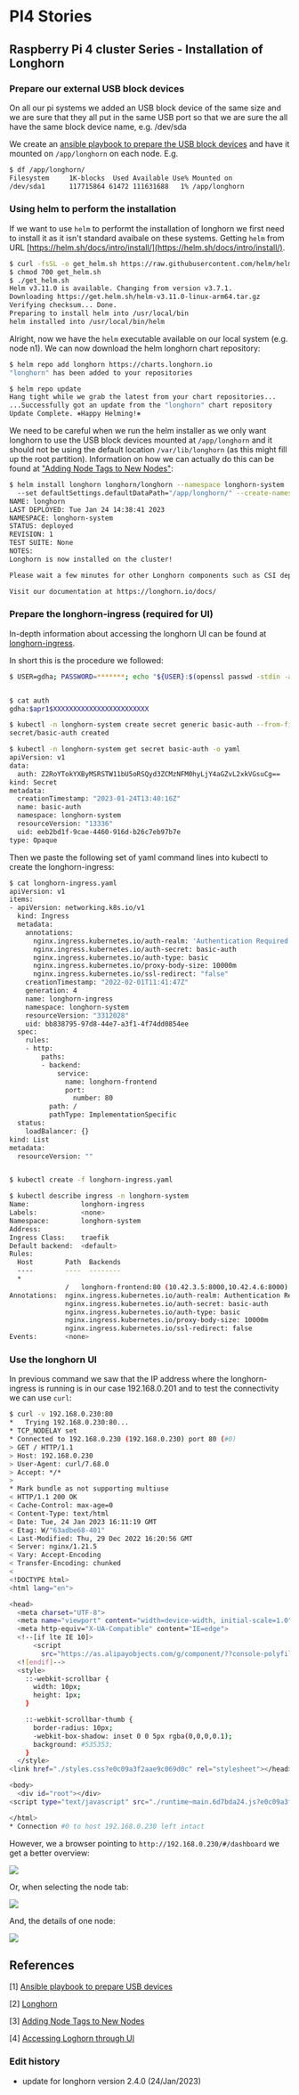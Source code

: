 # PI4 Stories

## Raspberry Pi 4 cluster Series - Installation of Longhorn

### Prepare our external USB block devices

On all our pi systems we added an USB block device of the same size and we are sure that they all put in the same USB port so that we are sure the all have the same block device name, e.g. /dev/sda

We create an [ansible playbook to prepare the USB block devices](https://github.com/gdha/pi4-longhorn/blob/main/prepare-usb-disk/readme.md) and have it mounted on `/app/longhorn` on each node. E.g.

```bash
$ df /app/longhorn/
Filesystem     1K-blocks  Used Available Use% Mounted on
/dev/sda1      117715864 61472 111631688   1% /app/longhorn
```

### Using helm to perform the installation

If we want to use `helm` to performt the installation of longhorn we first need to install it as it isn't standard avaibale on these systems. Getting `helm` from URL [https://helm.sh/docs/intro/install/](https://helm.sh/docs/intro/install/).

```bash
$ curl -fsSL -o get_helm.sh https://raw.githubusercontent.com/helm/helm/master/scripts/get-helm-3
$ chmod 700 get_helm.sh
$ ./get_helm.sh 
Helm v3.11.0 is available. Changing from version v3.7.1.
Downloading https://get.helm.sh/helm-v3.11.0-linux-arm64.tar.gz
Verifying checksum... Done.
Preparing to install helm into /usr/local/bin
helm installed into /usr/local/bin/helm
```

Alright, now we have the `helm` executable available on our local system (e.g. node n1). We can now download the helm longhorn chart repository:

```bash
$ helm repo add longhorn https://charts.longhorn.io
"longhorn" has been added to your repositories

$ helm repo update
Hang tight while we grab the latest from your chart repositories...
...Successfully got an update from the "longhorn" chart repository
Update Complete. ⎈Happy Helming!⎈
```

We need to be careful when we run the helm installer as we only want longhorn to use the USB block devices mounted at `/app/longhorn` and it should not be using the default location `/var/lib/longhorn` (as this might fill up the root partition).
Information on how we can actually do this can be found at ["Adding Node Tags to New Nodes"](https://longhorn.io/docs/1.1.0/advanced-resources/default-disk-and-node-config/):


```bash
$ helm install longhorn longhorn/longhorn --namespace longhorn-system  
  --set defaultSettings.defaultDataPath="/app/longhorn/" --create-namespace
NAME: longhorn
LAST DEPLOYED: Tue Jan 24 14:38:41 2023
NAMESPACE: longhorn-system
STATUS: deployed
REVISION: 1
TEST SUITE: None
NOTES:
Longhorn is now installed on the cluster!

Please wait a few minutes for other Longhorn components such as CSI deployments, Engine Images, and Instance Managers to be initialized.

Visit our documentation at https://longhorn.io/docs/
```
### Prepare the longhorn-ingress (required for UI)

In-depth information about accessing the longhorn UI can be found at [longhorn-ingress](https://longhorn.io/docs/1.1.0/deploy/accessing-the-ui/longhorn-ingress/).

In short this is the procedure we followed:

```bash
$ USER=gdha; PASSWORD=*******; echo "${USER}:$(openssl passwd -stdin -apr1 <<< ${PASSWORD})" >> auth


$ cat auth 
gdha:$apr1$XXXXXXXXXXXXXXXXXXXXXXXX

$ kubectl -n longhorn-system create secret generic basic-auth --from-file=auth
secret/basic-auth created

$ kubectl -n longhorn-system get secret basic-auth -o yaml
apiVersion: v1
data:
  auth: Z2RoYTokYXByMSRSTW11bU5oRSQyd3ZCMzNFM0hyLjY4aGZvL2xkVGsuCg==
kind: Secret
metadata:
  creationTimestamp: "2023-01-24T13:40:16Z"
  name: basic-auth
  namespace: longhorn-system
  resourceVersion: "13336"
  uid: eeb2bd1f-9cae-4460-916d-b26c7eb97b7e
type: Opaque
```
Then we paste the following set of yaml command lines into kubectl to create the longhorn-ingress:

```bash
$ cat longhorn-ingress.yaml
apiVersion: v1
items:
- apiVersion: networking.k8s.io/v1
  kind: Ingress
  metadata:
    annotations:
      nginx.ingress.kubernetes.io/auth-realm: 'Authentication Required '
      nginx.ingress.kubernetes.io/auth-secret: basic-auth
      nginx.ingress.kubernetes.io/auth-type: basic
      nginx.ingress.kubernetes.io/proxy-body-size: 10000m
      nginx.ingress.kubernetes.io/ssl-redirect: "false"
    creationTimestamp: "2022-02-01T11:41:47Z"
    generation: 4
    name: longhorn-ingress
    namespace: longhorn-system
    resourceVersion: "3312028"
    uid: bb838795-97d8-44e7-a3f1-4f74dd0854ee
  spec:
    rules:
    - http:
        paths:
        - backend:
            service:
              name: longhorn-frontend
              port:
                number: 80
          path: /
          pathType: ImplementationSpecific
  status:
    loadBalancer: {}
kind: List
metadata:
  resourceVersion: ""


$ kubectl create -f longhorn-ingress.yaml

$ kubectl describe ingress -n longhorn-system
Name:             longhorn-ingress
Labels:           <none>
Namespace:        longhorn-system
Address:          
Ingress Class:    traefik
Default backend:  <default>
Rules:
  Host        Path  Backends
  ----        ----  --------
  *           
              /   longhorn-frontend:80 (10.42.3.5:8000,10.42.4.6:8000)
Annotations:  nginx.ingress.kubernetes.io/auth-realm: Authentication Required 
              nginx.ingress.kubernetes.io/auth-secret: basic-auth
              nginx.ingress.kubernetes.io/auth-type: basic
              nginx.ingress.kubernetes.io/proxy-body-size: 10000m
              nginx.ingress.kubernetes.io/ssl-redirect: false
Events:       <none>
```
### Use the longhorn UI

In previous command we saw that the IP address where the longhorn-ingress is running is in our case 192.168.0.201 and to test the connectivity we can use `curl`:

```bash
$ curl -v 192.168.0.230:80
*   Trying 192.168.0.230:80...
* TCP_NODELAY set
* Connected to 192.168.0.230 (192.168.0.230) port 80 (#0)
> GET / HTTP/1.1
> Host: 192.168.0.230
> User-Agent: curl/7.68.0
> Accept: */*
> 
* Mark bundle as not supporting multiuse
< HTTP/1.1 200 OK
< Cache-Control: max-age=0
< Content-Type: text/html
< Date: Tue, 24 Jan 2023 16:11:19 GMT
< Etag: W/"63adbe68-401"
< Last-Modified: Thu, 29 Dec 2022 16:20:56 GMT
< Server: nginx/1.21.5
< Vary: Accept-Encoding
< Transfer-Encoding: chunked
< 
<!DOCTYPE html>
<html lang="en">

<head>
  <meta charset="UTF-8">
  <meta name="viewport" content="width=device-width, initial-scale=1.0">
  <meta http-equiv="X-UA-Compatible" content="IE=edge">
  <!--[if lte IE 10]>
      <script
        src="https://as.alipayobjects.com/g/component/??console-polyfill/0.2.2/index.js,media-match/2.0.2/media.match.min.js"></script>
  <![endif]-->
  <style>
    ::-webkit-scrollbar {
      width: 10px; 
      height: 1px;
    }

    ::-webkit-scrollbar-thumb {
      border-radius: 10px;
      -webkit-box-shadow: inset 0 0 5px rgba(0,0,0,0.1);
      background: #535353;
    }
  </style>
<link href="./styles.css?e0c09a3f2aae9c069d0c" rel="stylesheet"></head>

<body>
  <div id="root"></div>
<script type="text/javascript" src="./runtime~main.6d7bda24.js?e0c09a3f2aae9c069d0c"></script><script type="text/javascript" src="./styles.985bf912.async.js?e0c09a3f2aae9c069d0c"></script><script type="text/javascript" src="./main.c5723e73.async.js?e0c09a3f2aae9c069d0c"></script></body>

</html>
* Connection #0 to host 192.168.0.230 left intact
```

However, we a browser pointing to `http://192.168.0.230/#/dashboard` we get a better overview:

![](img/longhorn-dashboard.png)

Or, when selecting the node tab:

![](img/longhorn-nodes-overview.png)

And, the details of one node:

![](img/longhorn-1node-details.png)

## References

[1] [Ansible playbook to prepare USB devices](https://github.com/gdha/pi4-longhorn/blob/main/prepare-usb-disk/readme.md)

[2] [Longhorn](https://longhorn.io/)

[3] [Adding Node Tags to New Nodes](https://longhorn.io/docs/1.1.0/advanced-resources/default-disk-and-node-config/)

[4] [Accessing Loghorn through UI](https://longhorn.io/docs/1.1.0/deploy/accessing-the-ui/longhorn-ingress/)


### Edit history

- update for longhorn version 2.4.0 (24/Jan/2023)
